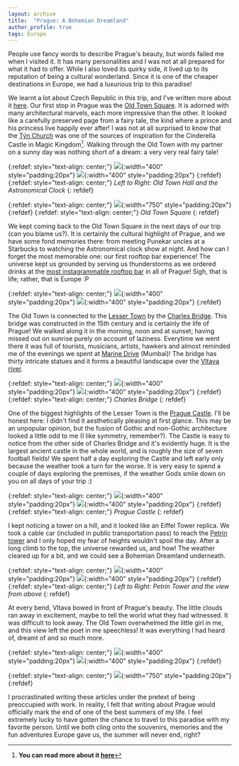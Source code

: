 ```yaml
---
layout: archive
title:  "Prague: A Bohemian Dreamland"
author_profile: true
tags: Europe
---
```

People use fancy words to describe Prague's beauty, but words failed me when I visited it. It has many personalities and I was not at all prepared for what it had to offer. While I also loved its quirky side, it lived up to its reputation of being a cultural wonderland. Since it is one of the cheaper destinations in Europe, we had a luxurious trip to this paradise! 

We learnt a lot about Czech Republic in this trip, and I've written more about it [here](https://mugdhak30.github.io//interesting_facts_Czech_Republic/). Our first stop in Prague was the [Old Town Square](https://en.wikipedia.org/wiki/Old_Town_Square). It is adorned with many architectural marvels, each more impressive than the other. It looked like a carefully preserved page from a fairy tale, the kind where a prince and his princess live happily ever after! I was not at all surprised to know that the [Týn Church](https://en.wikipedia.org/wiki/Church_of_Our_Lady_before_T%C3%BDn) was one of the sources of inspiration for the Cinderella Castle in Magic Kingdom[^1]. Walking through the Old Town with my partner on a sunny day was nothing short of a dream: a very very real fairy tale!

{:refdef: style="text-align: center;"}
![](/images/Prague2_1.jpg){:width="400" style="padding:20px"}
![](/images/Prague2_2.jpg){:width="400" style="padding:20px"}
{:refdef}
{:refdef: style="text-align: center;"}
*Left to Right: Old Town Hall and the Astronomical Clock*
{: refdef}

{:refdef: style="text-align: center;"}
![](/images/Prague2_14.jpg){:width="750" style="padding:20px"} 
{:refdef}
{:refdef: style="text-align: center;"}
*Old Town Square*
{: refdef}

We kept coming back to the Old Town Square in the next days of our trip (can you blame us?). It is certainly the cultural highlight of Prague, and we have some fond memories there: from meeting Punekar uncles at a Starbucks to watching the Astronomical clock show at night. And how can I forget the most memorable one: our first rooftop bar experience! The universe kept us grounded by serving us thunderstorms as we ordered drinks at the [most instagrammable rooftop bar](https://www.terasauprince.com/en/) in all of Prague! Sigh, that is life; rather, that is Europe :P

{:refdef: style="text-align: center;"}
![](/images/Prague2_3.jpg){:width="400" style="padding:20px"}
![](/images/Prague2_4.jpg){:width="400" style="padding:20px"}
{:refdef}

The Old Town is connected to the [Lesser Town](https://en.wikipedia.org/wiki/Mal%C3%A1_Strana) by the [Charles Bridge](https://en.wikipedia.org/wiki/Charles_Bridge). This bridge was constructed in the 15th century and is certainly the life of Prague! We walked along it in the morning, noon and at sunset; having missed out on sunrise purely on account of laziness. Everytime we went there it was full of tourists, musicians, artists, hawkers and almost reminded me of the evenings we spent at [Marine Drive](https://magnificentmaharashtra.wordpress.com/2014/08/11/marine-drive-mumbai-the-glorious-queens-necklace-in-the-dark-of-the-night/marine-drive-mumbai/) (Mumbai)! The bridge has thirty intricate statues and it forms a beautiful landscape over the [Vltava river](https://en.wikipedia.org/wiki/Vltava). 

{:refdef: style="text-align: center;"}
![](/images/Prague2_11.jpg){:width="400" style="padding:20px"}
![](/images/Prague2_5.jpg){:width="400" style="padding:20px"}
{:refdef}
{:refdef: style="text-align: center;"}
*Charles Bridge*
{: refdef}

One of the biggest highlights of the Lesser Town is the [Prague Castle](https://en.wikipedia.org/wiki/Prague_Castle). I'll be honest here: I didn't find it aesthetically pleasing at first glance. This may be an unpopular opinion, but the fusion of Gothic and non-Gothic architecture looked a little odd to me (I like symmetry, remember?). The Castle is easy to notice from the other side of Charles Bridge and it's evidently huge. It is the largest ancient castle in the whole world, and is roughly the size of seven football fields! We spent half a day exploring the Castle and left early only because the weather took a turn for the worse. It is very easy to spend a couple of days exploring the premises, if the weather Gods smile down on you on all days of your trip :)

{:refdef: style="text-align: center;"}
![](/images/Prague2_13.jpg){:width="400" style="padding:20px"}
![](/images/Prague2_12.jpg){:width="400" style="padding:20px"}
{:refdef}
{:refdef: style="text-align: center;"}
*Prague Castle*
{: refdef}

I kept noticing a tower on a hill, and it looked like an Eiffel Tower replica. We took a cable car (included in public transportation pass) to reach the [Petrin tower](https://en.wikipedia.org/wiki/Pet%C5%99%C3%ADn_Lookout_Tower) and I only hoped my fear of heights wouldn't spoil the day. After a long climb to the top, the universe rewarded us, and how! The weather cleared up for a bit, and we could see a Bohemian Dreamland underneath. 

{:refdef: style="text-align: center;"}
![](/images/Prague2_9.jpg){:width="400" style="padding:20px"}
![](/images/Prague2_10.jpg){:width="400" style="padding:20px"}
{:refdef}
{:refdef: style="text-align: center;"}
*Left to Right: Petrin Tower and the view from above*
{: refdef}

At every bend, Vltava bowed in front of Prague's beauty. The little clouds ran away in excitement, maybe to tell the world what they had witnessed. It was difficult to look away. The Old Town overwhelmed the little girl in me, and this view left the poet in me speechless! It was everything I had heard of, dreamt of and so much more. 

{:refdef: style="text-align: center;"}
![](/images/Prague2_6.jpg){:width="400" style="padding:20px"}
![](/images/Prague2_7.jpg){:width="400" style="padding:20px"}
{:refdef}

{:refdef: style="text-align: center;"}
![](/images/Prague2_8.jpg){:width="750" style="padding:20px"} 
{:refdef}

I procrastinated writing these articles under the pretext of being preoccupied with work. In reality, I felt that writing about Prague would officially mark the end of one of the best summers of my life. I feel extremely lucky to have gotten the chance to travel to this paradise with my favorite person. Until we both cling onto the souvenirs, memories and the fun adventures Europe gave us, the summer will never end, right?


[^1]: **You can read more about it [here](https://www.justapack.com/guide-to-old-town-prague/)**